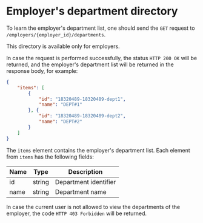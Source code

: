 # Employer's department directory

To learn the employer's department list, one should send the `GET` request to
`/employers/{employer_id}/departments`.

This directory is available only for employers.

In case the request is performed successfully, the status `HTTP 200 OK` 
will be returned, and the employer's department list will be returned in
the response body, for example:

```json
{
    "items": [
        {
            "id": "18320489-18320489-dept1",
            "name": "DEPT#1"
        }, {
            "id": "18320489-18320489-dept2",
            "name": "DEPT#2"
        }
    ]
}
```

The `items` element contains the employer's department list.
Each element from `items` has the following fields:

| Name | Type   | Description           |
|------|--------|-----------------------|
| id   | string | Department identifier |
| name | string | Department name       |

In case the current user is not allowed to view the departments of the employer, the code `HTTP 403 Forbidden` will be returned.
